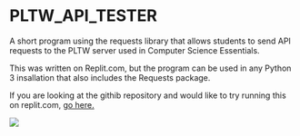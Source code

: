 # PLTW_API_TESTER
A short program using the requests library that allows students to send API requests to the PLTW server used in Computer Science Essentials.

This was written on Replit.com, but the program can be used in any Python 3 insallation that also includes the Requests package.

If you are looking at the githib repository and would like to try running this on replit.com, [go here.](https://replit.com/@DrBurkeEdu/PLTWAPITester)

<a href="https://replit.com/@DrBurkeEdu/PLTWAPITester"><img src="https://replit.com/@DrBurkeEdu/PLTWAPITester#img/runbutton.png"></a>




